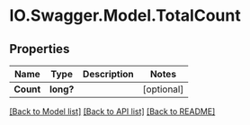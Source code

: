 # IO.Swagger.Model.TotalCount
## Properties

Name | Type | Description | Notes
------------ | ------------- | ------------- | -------------
**Count** | **long?** |  | [optional] 

[[Back to Model list]](../README.md#documentation-for-models) [[Back to API list]](../README.md#documentation-for-api-endpoints) [[Back to README]](../README.md)

